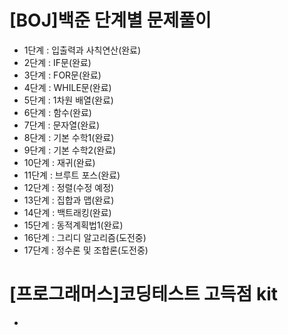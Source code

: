 # [BOJ]백준 단계별 문제풀이
- 1단계 : 입출력과 사칙연산(완료)
- 2단계 : IF문(완료)
- 3단계 : FOR문(완료)
- 4단계 : WHILE문(완료)
- 5단계 : 1차원 배열(완료)
- 6단계 : 함수(완료)
- 7단계 : 문자열(완료)
- 8단계 : 기본 수학1(완료)
- 9단계 : 기본 수학2(완료)
- 10단계 : 재귀(완료)
- 11단계 : 브루트 포스(완료)
- 12단계 : 정렬(수정 예정)
- 13단계 : 집합과 맵(완료)
- 14단계 : 백트래킹(완료)
- 15단계 : 동적계획법1(완료)
- 16단계 : 그리디 알고리즘(도전중)
- 17단계 : 정수론 및 조합론(도전중)

# [프로그래머스]코딩테스트 고득점 kit
 - 
